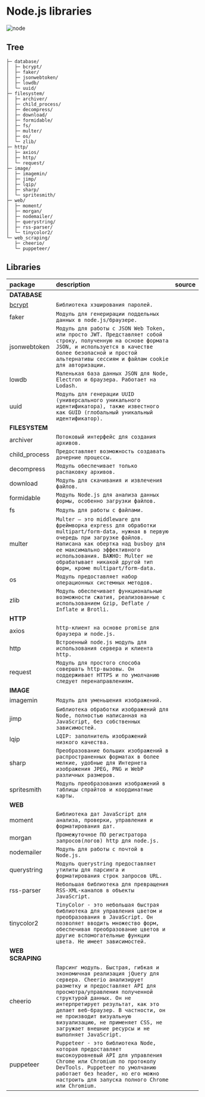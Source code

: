Node.js libraries
===
![node](https://media.giphy.com/media/kdFc8fubgS31b8DsVu/giphy.gif)

Tree
---
    ├─ database/
    │  ├─ bcrypt/
    │  ├─ faker/
    │  ├─ jsonwebtoken/
    │  ├─ lowdb/
    │  └─ uuid/
    ├─ filesystem/
    │  ├─ archiver/
    │  ├─ child_process/
    │  ├─ decompress/
    │  ├─ download/
    │  ├─ formidable/
    │  ├─ fs/
    │  ├─ multer/
    │  ├─ os/
    │  └─ zlib/
    ├─ http/
    │  ├─ axios/
    │  ├─ http/
    │  └─ request/
    ├─ image/
    │  ├─ imagemin/
    │  ├─ jimp/
    │  ├─ lqip/
    │  ├─ sharp/
    │  └─ spritesmith/
    ├─ web/
    │  ├─ moment/
    │  ├─ morgan/
    │  ├─ nodemailer/
    │  ├─ querystring/
    │  ├─ rss-parser/
    │  └─ tinycolor2/
    └─ web_scraping/
       ├─ cheerio/
       └─ puppeteer/

Libraries
---
package           |description| source
:-----------------|:----------|:---
**DATABASE**      |
[bcrypt](./database)            | `Библиотека хэширования паролей.`
faker             | `Модуль для генерирации поддельных данных в node.js/браузере.`
jsonwebtoken      | `Модуль для работы с JSON Web Token, или просто JWT. Представляет собой строку, полученную на основе формата JSON, и используется в качестве более безопасной и простой альтернативы сессиям и файлам cookie для авторизации.`
lowdb             | `Маленькая база данных JSON для Node, Electron и браузера. Работает на Lodash.`
uuid              | `Модуль для генерации UUID (универсального уникального идентификатора), также известного как GUID (глобальный уникальный идентификатор).`
**FILESYSTEM**    |
archiver          | `Потоковый интерфейс для создания архивов.`
child_process     | `Предоставляет возможность создавать дочерние процессы.`
decompress        | `Модуль обеспечивает только распаковку архивов.`
download          | `Модуль для скачивания и извлечения файлов.`
formidable        | `Модуль Node.js для анализа данных формы, особенно загрузки файлов.`
fs                | `Модуль для работы с файлами.`
multer            | `Multer — это middleware для фреймворка express для обработки multipart/form-data, нужная в первую очередь при загрузке файлов. Написана как обертка над busboy для ее максимально эффективного использования. ВАЖНО: Multer не обрабатывает никакой другой тип форм, кроме multipart/form-data.`
os                | `Модуль предоставляет набор операционных системных методов.`
zlib              | `Модуль обеспечивает функциональные возможности сжатия, реализованные с использованием Gzip, Deflate / Inflate и Brotli.`
**HTTP**          | 
axios             | `http-клиент на основе promise для браузера и node.js.`
http              | `Встроенный node.js модуль для использования сервера и клиента http.`
request           | `Модуль для простого способа совершать http-вызовы. Он поддерживает HTTPS и по умолчанию следует перенаправлениям.`
**IMAGE**         |
imagemin          | `Модуль для уменьшения изображений.`
jimp              | `Библиотека обработки изображений для Node, полностью написанная на JavaScript, без собственных зависимостей.`
lqip              | `LQIP: заполнитель изображений низкого качества.`
sharp             | `Преобразование больших изображений в распространенных форматах в более мелкие, удобные для Интернета изображения JPEG, PNG и WebP различных размеров.`
spritesmith       | `Модуль преобразования изображений в таблицы спрайтов и координатные карты.`
**WEB**           |
moment            | `Библиотека дат JavaScript для анализа, проверки, управления и форматирования дат.`
morgan            | `Промежуточное ПО регистратора запросов(логов) http для node.js.`
nodemailer        | `Модуль для работы с почтой в Node.js.`
querystring       | `Модуль querystring предоставляет утилиты для парсинга и форматирования строк запросов URL. `
rss-parser        | `Небольшая библиотека для превращения RSS-XML-каналов в объекты JavaScript.`
tinycolor2        | `TinyColor - это небольшая быстрая библиотека для управления цветом и преобразования в JavaScript. Он позволяет вводить множество форм, обеспечивая преобразование цветов и другие вспомогательные функции цвета. Не имеет зависимостей.`
**WEB SCRAPING**  |
cheerio           | `Парсинг модуль. Быстрая, гибкая и экономичная реализация jQuery для сервера. Cheerio анализирует разметку и предоставляет API для просмотра/управления полученной структурой данных. Он не интерпретирует результат, как это делает веб-браузер. В частности, он не производит визуальную визуализацию, не применяет CSS, не загружает внешние ресурсы и не выполняет JavaScript.`
puppeteer         | `Puppeteer - это библиотека Node, которая предоставляет высокоуровневый API для управления Chrome или Chromium по протоколу DevTools. Puppeteer по умолчанию работает без header, но его можно настроить для запуска полного Chrome или Chromium.`

